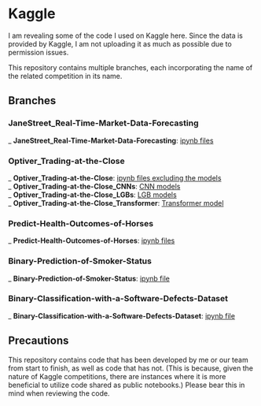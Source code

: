 # Kaggle
I am revealing some of the code I used on Kaggle here. Since the data is provided by Kaggle, I am not uploading it as much as possible due to permission issues.

This repository contains multiple branches, each incorporating the name of the related competition in its name.

## Branches

### JaneStreet_Real-Time-Market-Data-Forecasting
_ **JaneStreet_Real-Time-Market-Data-Forecasting**: [ipynb files](https://github.com/chanleee/Kaggle/tree/JaneStreet_Real-Time-Market-Data-Forecasting)
### Optiver_Trading-at-the-Close
_ **Optiver_Trading-at-the-Close**: [ipynb files excluding the models](https://github.com/chanleee/Kaggle/tree/Optiver_Trading-at-the-Close)<br>
_ **Optiver_Trading-at-the-Close_CNNs**: [CNN models](https://github.com/chanleee/Kaggle/tree/Optiver_Trading-at-the-Close_CNNs)<br>
_ **Optiver_Trading-at-the-Close_LGBs**: [LGB models](https://github.com/chanleee/Kaggle/tree/Optiver_Trading-at-the-Close_LGBs)<br>
_ **Optiver_Trading-at-the-Close_Transformer**: [Transformer model](https://github.com/chanleee/Kaggle/tree/Optiver_Trading-at-the-Close_Transformer)<br>

### Predict-Health-Outcomes-of-Horses
_ **Predict-Health-Outcomes-of-Horses**: [ipynb files](https://github.com/chanleee/Kaggle/tree/Predict-Health-Outcomes-of-Horses)

### Binary-Prediction-of-Smoker-Status
_ **Binary-Prediction-of-Smoker-Status**: [ipynb file](https://github.com/chanleee/Kaggle/tree/Binary-Prediction-of-Smoker-Status)

### Binary-Classification-with-a-Software-Defects-Dataset
_ **Binary-Classification-with-a-Software-Defects-Dataset**: [ipynb file](https://github.com/chanleee/Kaggle/tree/Binary-Classification-with-a-Software-Defects-Dataset)

## Precautions

This repository contains code that has been developed by me or our team from start to finish, as well as code that has not. (This is because, given the nature of Kaggle competitions, there are instances where it is more beneficial to utilize code shared as public notebooks.) Please bear this in mind when reviewing the code.
